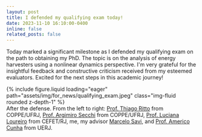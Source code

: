 ```yaml
---
layout: post
title: I defended my qualifying exam today!
date: 2023-11-10 16:10:00-0400
inline: false
related_posts: false
---
```


Today marked a significant milestone as I defended my qualifying exam on the path to obtaining my PhD. The topic is on the analysis of energy harvesters using a nonlinear dynamics perspective. I'm very grateful for the insightful feedback and constructive criticism received from my esteemed evaluators. Excited for the next steps in this academic journey!

<div class="row mt-3">
    <div class="col-sm mt-3 mt-md-0">
        {% include figure.liquid loading="eager" path="assets/img/for_news/qualifying_exam.jpeg" class="img-fluid rounded z-depth-1" %}
    </div>
</div>
<div class="caption">
    After the defense. From the left to right: <a href="https://scholar.google.com/citations?hl=pt-BR&user=-qSNuJkAAAAJ">Prof. Thiago Ritto</a> from COPPE/UFRJ, <a href="https://scholar.google.com/citations?user=3j1Is40AAAAJ&hl=pt-BR&oi=ao">Prof. Argimiro Secchi</a> from COPPE/UFRJ, <a href="https://scholar.google.com/citations?hl=pt-BR&user=gx-_1hcAAAAJ">Prof. Luciana Loureiro</a> from CEFET/RJ, me, my advisor <a href="https://scholar.google.com/citations?hl=pt-BR&user=efTbXygAAAAJ">Marcelo Savi</a>, and <a href="https://scholar.google.com/citations?hl=pt-BR&user=4r36RpoAAAAJ">Prof. Americo Cunha</a> from UERJ.
</div>
